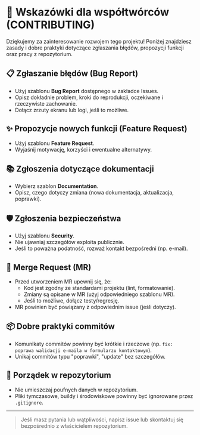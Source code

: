 # 📝 Wskazówki dla współtwórców (CONTRIBUTING)

Dziękujemy za zainteresowanie rozwojem tego projektu! Poniżej znajdziesz zasady i dobre praktyki dotyczące zgłaszania błędów, propozycji funkcji oraz pracy z repozytorium.

## 📋 Zgłaszanie błędów (Bug Report)
- Użyj szablonu **Bug Report** dostępnego w zakładce Issues.
- Opisz dokładnie problem, kroki do reprodukcji, oczekiwane i rzeczywiste zachowanie.
- Dołącz zrzuty ekranu lub logi, jeśli to możliwe.

## ✨ Propozycje nowych funkcji (Feature Request)
- Użyj szablonu **Feature Request**.
- Wyjaśnij motywację, korzyści i ewentualne alternatywy.

## 📚 Zgłoszenia dotyczące dokumentacji
- Wybierz szablon **Documentation**.
- Opisz, czego dotyczy zmiana (nowa dokumentacja, aktualizacja, poprawki).

## 🛡️ Zgłoszenia bezpieczeństwa
- Użyj szablonu **Security**.
- Nie ujawniaj szczegółów exploita publicznie.
- Jeśli to poważna podatność, rozważ kontakt bezpośredni (np. e-mail).

## 🔀 Merge Request (MR)
- Przed utworzeniem MR upewnij się, że:
  - Kod jest zgodny ze standardami projektu (lint, formatowanie).
  - Zmiany są opisane w MR (użyj odpowiedniego szablonu MR).
  - Jeśli to możliwe, dołącz testy/regresję.
- MR powinien być powiązany z odpowiednim issue (jeśli dotyczy).

## 📦 Dobre praktyki commitów
- Komunikaty commitów powinny być krótkie i rzeczowe (np. `fix: poprawa walidacji e-maila w formularzu kontaktowym`).
- Unikaj commitów typu "poprawki", "update" bez szczegółów.

## 🧹 Porządek w repozytorium
- Nie umieszczaj poufnych danych w repozytorium.
- Pliki tymczasowe, buildy i środowiskowe powinny być ignorowane przez `.gitignore`.

---
> Jeśli masz pytania lub wątpliwości, napisz issue lub skontaktuj się bezpośrednio z właścicielem repozytorium.
